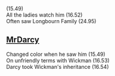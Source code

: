 (15.49)  
All the ladies watch him (16.52)  
Often saw Longbourn Family (24.95)

[MrDarcy](MrDarcy.md)
-
Changed color when he saw him (15.49)  
On unfriendly terms with Wickman (16.53)  
Darcy took Wickman's inheritance (16.54)